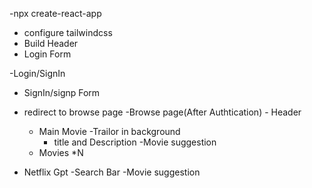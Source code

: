 <!-- Netflix Gpt -->
-npx create-react-app
- configure tailwindcss
- Build Header
- Login Form
<!-- Features -->
-Login/SignIn
   - SignIn/signp Form
   - redirect to browse page 
-Browse page(After Authtication)
    - Header
     - Main Movie
          -Trailor in background 
          - title and Description
      -Movie suggestion
      - Movies *N    

 - Netflix Gpt 
    -Search Bar
    -Movie suggestion